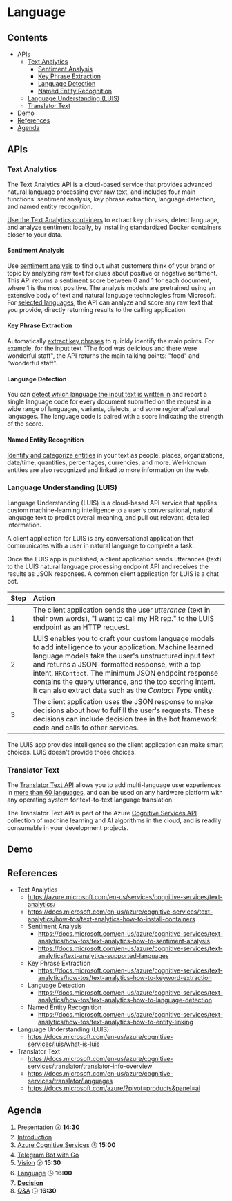 # Language <!-- omit in TOC -->

## Contents <!-- omit in TOC -->

- [APIs](#apis)
  - [Text Analytics](#text-analytics)
    - [Sentiment Analysis](#sentiment-analysis)
    - [Key Phrase Extraction](#key-phrase-extraction)
    - [Language Detection](#language-detection)
    - [Named Entity Recognition](#named-entity-recognition)
  - [Language Understanding (LUIS)](#language-understanding-luis)
  - [Translator Text](#translator-text)
- [Demo](#demo)
- [References](#references)
- [Agenda](#agenda)

## APIs

### Text Analytics

The Text Analytics API is a cloud-based service that provides advanced natural language processing over raw text, and includes four main functions: sentiment analysis, key phrase extraction, language detection, and named entity recognition.

[Use the Text Analytics containers](https://docs.microsoft.com/en-us/azure/cognitive-services/text-analytics/how-tos/text-analytics-how-to-install-containers) to extract key phrases, detect language, and analyze sentiment locally, by installing standardized Docker containers closer to your data.

#### Sentiment Analysis

Use [sentiment analysis](https://docs.microsoft.com/en-us/azure/cognitive-services/text-analytics/how-tos/text-analytics-how-to-sentiment-analysis) to find out what customers think of your brand or topic by analyzing raw text for clues about positive or negative sentiment. 
This API returns a sentiment score between 0 and 1 for each document, where 1 is the most positive.
The analysis models are pretrained using an extensive body of text and natural language technologies from Microsoft.
For [selected languages](https://docs.microsoft.com/en-us/azure/cognitive-services/text-analytics/text-analytics-supported-languages), the API can analyze and score any raw text that you provide, directly returning results to the calling application.

#### Key Phrase Extraction

Automatically [extract key phrases](https://docs.microsoft.com/en-us/azure/cognitive-services/text-analytics/how-tos/text-analytics-how-to-keyword-extraction) to quickly identify the main points.
For example, for the input text "The food was delicious and there were wonderful staff", the API returns the main talking points: "food" and "wonderful staff".

#### Language Detection

You can [detect which language the input text is written in](https://docs.microsoft.com/en-us/azure/cognitive-services/text-analytics/how-tos/text-analytics-how-to-language-detection) and report a single language code for every document submitted on the request in a wide range of languages, variants, dialects, and some regional/cultural languages.
The language code is paired with a score indicating the strength of the score.

#### Named Entity Recognition

[Identify and categorize entities](https://docs.microsoft.com/en-us/azure/cognitive-services/text-analytics/how-tos/text-analytics-how-to-entity-linking) in your text as people, places, organizations, date/time, quantities, percentages, currencies, and more. Well-known entities are also recognized and linked to more information on the web.


### Language Understanding (LUIS)

Language Understanding (LUIS) is a cloud-based API service that applies custom machine-learning intelligence to a user's conversational, natural language text to predict overall meaning, and pull out relevant, detailed information.

A client application for LUIS is any conversational application that communicates with a user in natural language to complete a task.

Once the LUIS app is published, a client application sends utterances (text) to the LUIS natural language processing endpoint API and receives the results as JSON responses.
A common client application for LUIS is a chat bot.

|Step|Action|
|:--|:--|
|1|The client application sends the user _utterance_ (text in their own words), "I want to call my HR rep." to the LUIS endpoint as an HTTP request.|
|2|LUIS enables you to craft your custom language models to add intelligence to your application. Machine learned language models take the user's unstructured input text and returns a JSON-formatted response, with a top intent, `HRContact`. The minimum JSON endpoint response contains the query utterance, and the top scoring intent. It can also extract data such as the _Contact Type_ entity.|
|3|The client application uses the JSON response to make decisions about how to fulfill the user's requests. These decisions can include decision tree in the bot framework code and calls to other services. |

The LUIS app provides intelligence so the client application can make smart choices. LUIS doesn't provide those choices.


### Translator Text

The [Translator Text API](https://docs.microsoft.com/en-us/azure/cognitive-services/translator/translator-info-overview) allows you to add multi-language user experiences in [more than 60 languages](https://docs.microsoft.com/en-us/azure/cognitive-services/translator/languages), and can be used on any hardware platform with any operating system for text-to-text language translation.

The Translator Text API is part of the Azure [Cognitive Services API](https://docs.microsoft.com/azure/?pivot=products&panel=ai) collection of machine learning and AI algorithms in the cloud, and is readily consumable in your development projects.

## Demo


## References

- Text Analytics
  - https://azure.microsoft.com/en-us/services/cognitive-services/text-analytics/
  - https://docs.microsoft.com/en-us/azure/cognitive-services/text-analytics/how-tos/text-analytics-how-to-install-containers
  - Sentiment Analysis
    - https://docs.microsoft.com/en-us/azure/cognitive-services/text-analytics/how-tos/text-analytics-how-to-sentiment-analysis
    - https://docs.microsoft.com/en-us/azure/cognitive-services/text-analytics/text-analytics-supported-languages
  - Key Phrase Extraction
    - https://docs.microsoft.com/en-us/azure/cognitive-services/text-analytics/how-tos/text-analytics-how-to-keyword-extraction
  - Language Detection
    - https://docs.microsoft.com/en-us/azure/cognitive-services/text-analytics/how-tos/text-analytics-how-to-language-detection
  - Named Entity Recognition
    - https://docs.microsoft.com/en-us/azure/cognitive-services/text-analytics/how-tos/text-analytics-how-to-entity-linking
- Language Understanding (LUIS)
  - https://docs.microsoft.com/en-us/azure/cognitive-services/luis/what-is-luis
- Translator Text
  - https://docs.microsoft.com/en-us/azure/cognitive-services/translator/translator-info-overview
  - https://docs.microsoft.com/en-us/azure/cognitive-services/translator/languages
  - https://docs.microsoft.com/azure/?pivot=products&panel=ai

## Agenda

1. [Presentation](01.presentation.md) :clock230: **14:30**
1. [Introduction](02.introduction.md)
1. [Azure Cognitive Services](03.azure-cognitive-services.md) :clock3: **15:00**
2. [Telegram Bot with Go](04.tgbot-go.md)
3. [Vision](05.vision.md) :clock330: **15:30**
4. [Language](06.language.md) :clock4: **16:00**
5. **[Decision](07.decision.md)**
6. [Q&A](08.qa.md) :clock430: **16:30**